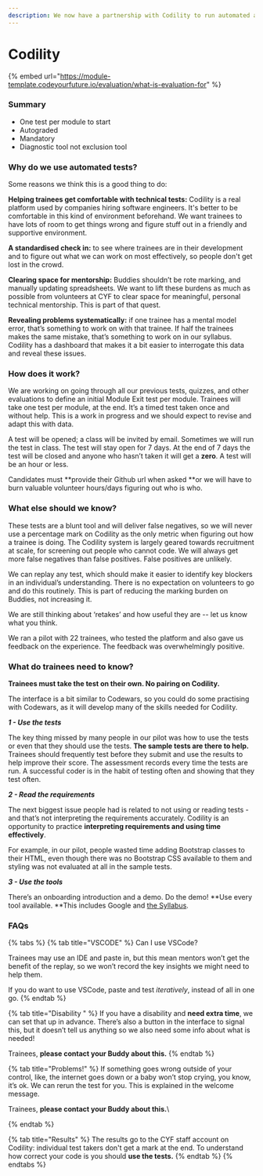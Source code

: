```yaml
---
description: We now have a partnership with Codility to run automated assessments.
---
```


# Codility

{% embed url="https://module-template.codeyourfuture.io/evaluation/what-is-evaluation-for" %}

### Summary

* One test per module to start
* Autograded
* Mandatory
* Diagnostic tool not exclusion tool

### Why do we use automated tests?

Some reasons we think this is a good thing to do:

**Helping trainees get comfortable with technical tests:** Codility is a real platform used by companies hiring software engineers. It's better to be comfortable in this kind of environment beforehand. We want trainees to have lots of room to get things wrong and figure stuff out in a friendly and supportive environment.

**A standardised check in:** to see where trainees are in their development and to figure out what we can work on most effectively, so people don't get lost in the crowd.

**Clearing space for mentorship:** Buddies shouldn’t be rote marking, and manually updating spreadsheets. We want to lift these burdens as much as possible from volunteers at CYF to clear space for meaningful, personal technical mentorship. This is part of that quest.

**Revealing problems systematically:** if one trainee has a mental model error, that’s something to work on with that trainee. If half the trainees makes the same mistake, that’s something to work on in our syllabus. Codility has a dashboard that makes it a bit easier to interrogate this data and reveal these issues.

### How does it work?

We are working on going through all our previous tests, quizzes, and other evaluations to define an initial Module Exit test per module. Trainees will take one test per module, at the end. It’s a timed test taken once and without help. This is a work in progress and we should expect to revise and adapt this with data.

A test will be opened; a class will be invited by email. Sometimes we will run the test in class. The test will stay open for 7 days. At the end of 7 days the test will be closed and anyone who hasn’t taken it will get a **zero**. A test will be an hour or less.&#x20;

Candidates must **provide their Github url when asked **or we will have to burn valuable volunteer hours/days figuring out who is who.

### What else should we know?

These tests are a blunt tool and will deliver false negatives, so we will never use a percentage mark on Codility as the only metric when figuring out how a trainee is doing. The Codility system is largely geared towards recruitment at scale, for screening out people who cannot code. We will always get more false negatives than false positives. False positives are unlikely.

We can replay any test, which should make it easier to identify key blockers in an individual’s understanding. There is no expectation on volunteers to go and do this routinely. This is part of reducing the marking burden on Buddies, not increasing it.

We are still thinking about ‘retakes’ and how useful they are -- let us know what you think.

We ran a pilot with 22 trainees, who tested the platform and also gave us feedback on the experience. The feedback was overwhelmingly positive.&#x20;

### What do trainees need to know?

**Trainees must take the test on their own. No pairing on Codility.**

The interface is a bit similar to Codewars, so you could do some practising with Codewars, as it will develop many of the skills needed for Codility.&#x20;

_**1 - Use the tests**_

The key thing missed by many people in our pilot was how to use the tests or even that they should use the tests. **The sample tests are there to help.** Trainees should frequently test before they submit and use the results to help improve their score. The assessment records every time the tests are run. A successful coder is in the habit of testing often and showing that they test often.&#x20;

_**2 - Read the requirements**_

The next biggest issue people had is related to not using or reading tests - and that’s not interpreting the requirements accurately. Codility is an opportunity to practice **interpreting requirements and using time effectively**.&#x20;

For example, in our pilot, people wasted time adding Bootstrap classes to their HTML, even though there was no Bootstrap CSS available to them and styling was not evaluated at all in the sample tests.

_**3 - Use the tools**_

There’s an onboarding introduction and a demo. Do the demo! **Use every tool available. **This includes Google and [the Syllabus](https://syllabus.codeyourfuture.io).

### FAQs

{% tabs %}
{% tab title="VSCODE" %}
Can I use VSCode?

Trainees may use an IDE and paste in, but this mean mentors won’t get the benefit of the replay, so we won’t record the key insights we might need to help them.&#x20;

If you do want to use VSCode,  paste and test _iteratively_, instead of all in one go.
{% endtab %}

{% tab title="Disability " %}
If you have a disability and **need extra time**, we can set that up in advance. There’s also a button in the interface to signal this, but it doesn’t tell us anything so we also need some info about what is needed!&#x20;

Trainees, **please contact your Buddy about this.**
{% endtab %}

{% tab title="Problems!" %}
If something goes wrong outside of your control, like, the internet goes down or a baby won’t stop crying, you know, it’s ok. We can rerun the test for you. This is explained in the welcome message.

Trainees, **please contact your Buddy about this.**\

{% endtab %}

{% tab title="Results" %}
The results go to the CYF staff account on Codility: individual test takers don't get a mark at the end. To understand how correct your code is you should **use the tests.**
{% endtab %}
{% endtabs %}

